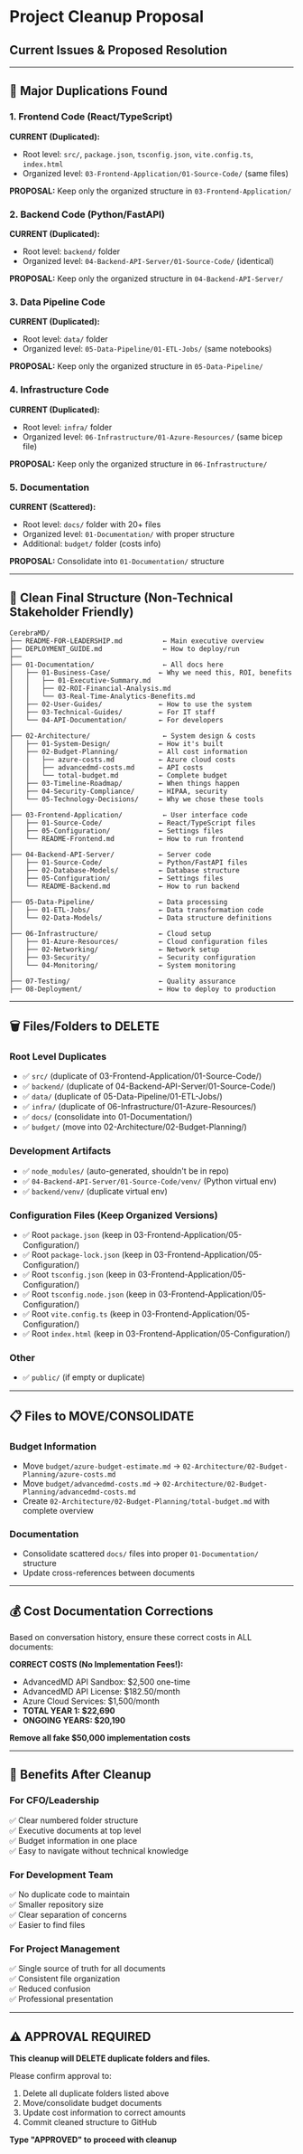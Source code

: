 # Project Cleanup Proposal
## Current Issues & Proposed Resolution

---

## 🚨 Major Duplications Found

### 1. Frontend Code (React/TypeScript)
**CURRENT (Duplicated):**
- Root level: `src/`, `package.json`, `tsconfig.json`, `vite.config.ts`, `index.html`
- Organized level: `03-Frontend-Application/01-Source-Code/` (same files)

**PROPOSAL:** Keep only the organized structure in `03-Frontend-Application/`

### 2. Backend Code (Python/FastAPI)  
**CURRENT (Duplicated):**
- Root level: `backend/` folder
- Organized level: `04-Backend-API-Server/01-Source-Code/` (identical)

**PROPOSAL:** Keep only the organized structure in `04-Backend-API-Server/`

### 3. Data Pipeline Code
**CURRENT (Duplicated):**
- Root level: `data/` folder
- Organized level: `05-Data-Pipeline/01-ETL-Jobs/` (same notebooks)

**PROPOSAL:** Keep only the organized structure in `05-Data-Pipeline/`

### 4. Infrastructure Code
**CURRENT (Duplicated):**
- Root level: `infra/` folder
- Organized level: `06-Infrastructure/01-Azure-Resources/` (same bicep file)

**PROPOSAL:** Keep only the organized structure in `06-Infrastructure/`

### 5. Documentation
**CURRENT (Scattered):**
- Root level: `docs/` folder with 20+ files
- Organized level: `01-Documentation/` with proper structure
- Additional: `budget/` folder (costs info)

**PROPOSAL:** Consolidate into `01-Documentation/` structure

---

## 📂 Clean Final Structure (Non-Technical Stakeholder Friendly)

```
CerebraMD/
├── README-FOR-LEADERSHIP.md          ← Main executive overview
├── DEPLOYMENT_GUIDE.md               ← How to deploy/run
├── 
├── 01-Documentation/                 ← All docs here
│   ├── 01-Business-Case/            ← Why we need this, ROI, benefits
│   │   ├── 01-Executive-Summary.md
│   │   ├── 02-ROI-Financial-Analysis.md
│   │   └── 03-Real-Time-Analytics-Benefits.md
│   ├── 02-User-Guides/              ← How to use the system
│   ├── 03-Technical-Guides/         ← For IT staff
│   └── 04-API-Documentation/        ← For developers
│
├── 02-Architecture/                  ← System design & costs  
│   ├── 01-System-Design/            ← How it's built
│   ├── 02-Budget-Planning/          ← All cost information
│   │   ├── azure-costs.md           ← Azure cloud costs
│   │   ├── advancedmd-costs.md      ← API costs  
│   │   └── total-budget.md          ← Complete budget
│   ├── 03-Timeline-Roadmap/         ← When things happen
│   ├── 04-Security-Compliance/      ← HIPAA, security
│   └── 05-Technology-Decisions/     ← Why we chose these tools
│
├── 03-Frontend-Application/          ← User interface code
│   ├── 01-Source-Code/              ← React/TypeScript files
│   ├── 05-Configuration/            ← Settings files
│   └── README-Frontend.md           ← How to run frontend
│
├── 04-Backend-API-Server/           ← Server code
│   ├── 01-Source-Code/              ← Python/FastAPI files  
│   ├── 02-Database-Models/          ← Database structure
│   ├── 05-Configuration/            ← Settings files
│   └── README-Backend.md            ← How to run backend
│
├── 05-Data-Pipeline/                ← Data processing
│   ├── 01-ETL-Jobs/                 ← Data transformation code
│   └── 02-Data-Models/              ← Data structure definitions
│
├── 06-Infrastructure/               ← Cloud setup
│   ├── 01-Azure-Resources/          ← Cloud configuration files
│   ├── 02-Networking/               ← Network setup
│   ├── 03-Security/                 ← Security configuration  
│   └── 04-Monitoring/               ← System monitoring
│
├── 07-Testing/                      ← Quality assurance
├── 08-Deployment/                   ← How to deploy to production
```

---

## 🗑️ Files/Folders to DELETE

### Root Level Duplicates
- ✅ `src/` (duplicate of 03-Frontend-Application/01-Source-Code/)
- ✅ `backend/` (duplicate of 04-Backend-API-Server/01-Source-Code/)  
- ✅ `data/` (duplicate of 05-Data-Pipeline/01-ETL-Jobs/)
- ✅ `infra/` (duplicate of 06-Infrastructure/01-Azure-Resources/)
- ✅ `docs/` (consolidate into 01-Documentation/)
- ✅ `budget/` (move into 02-Architecture/02-Budget-Planning/)

### Development Artifacts  
- ✅ `node_modules/` (auto-generated, shouldn't be in repo)
- ✅ `04-Backend-API-Server/01-Source-Code/venv/` (Python virtual env)
- ✅ `backend/venv/` (duplicate virtual env)

### Configuration Files (Keep Organized Versions)
- ✅ Root `package.json` (keep in 03-Frontend-Application/05-Configuration/)
- ✅ Root `package-lock.json` (keep in 03-Frontend-Application/05-Configuration/)
- ✅ Root `tsconfig.json` (keep in 03-Frontend-Application/05-Configuration/)
- ✅ Root `tsconfig.node.json` (keep in 03-Frontend-Application/05-Configuration/)
- ✅ Root `vite.config.ts` (keep in 03-Frontend-Application/05-Configuration/)
- ✅ Root `index.html` (keep in 03-Frontend-Application/05-Configuration/)

### Other
- ✅ `public/` (if empty or duplicate)

---

## 📋 Files to MOVE/CONSOLIDATE

### Budget Information
- Move `budget/azure-budget-estimate.md` → `02-Architecture/02-Budget-Planning/azure-costs.md`
- Move `budget/advancedmd-costs.md` → `02-Architecture/02-Budget-Planning/advancedmd-costs.md`
- Create `02-Architecture/02-Budget-Planning/total-budget.md` with complete overview

### Documentation  
- Consolidate scattered `docs/` files into proper `01-Documentation/` structure
- Update cross-references between documents

---

## 💰 Cost Documentation Corrections

Based on conversation history, ensure these correct costs in ALL documents:

**CORRECT COSTS (No Implementation Fees!):**
- AdvancedMD API Sandbox: $2,500 one-time
- AdvancedMD API License: $182.50/month  
- Azure Cloud Services: $1,500/month
- **TOTAL YEAR 1: $22,690**
- **ONGOING YEARS: $20,190**

**Remove all fake $50,000 implementation costs**

---

## 🎯 Benefits After Cleanup

### For CFO/Leadership
✅ Clear numbered folder structure  
✅ Executive documents at top level  
✅ Budget information in one place  
✅ Easy to navigate without technical knowledge

### For Development Team  
✅ No duplicate code to maintain  
✅ Smaller repository size  
✅ Clear separation of concerns  
✅ Easier to find files

### For Project Management
✅ Single source of truth for all documents  
✅ Consistent file organization  
✅ Reduced confusion  
✅ Professional presentation

---

## ⚠️ APPROVAL REQUIRED

**This cleanup will DELETE duplicate folders and files.**

Please confirm approval to:
1. Delete all duplicate folders listed above
2. Move/consolidate budget documents  
3. Update cost information to correct amounts
4. Commit cleaned structure to GitHub

**Type "APPROVED" to proceed with cleanup**